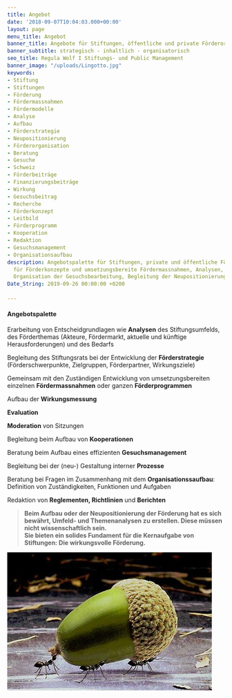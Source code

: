 ```yaml
---
title: Angebot
date: '2018-09-07T10:04:03.000+00:00'
layout: page
menu_title: Angebot
banner_title: Angebote für Stiftungen, öffentliche und private Förderorganisationen
banner_subtitle: strategisch - inhaltlich - organisatorisch
seo_title: Regula Wolf I Stiftungs- und Public Management
banner_image: "/uploads/Lingotto.jpg"
keywords:
- Stiftung
- Stiftungen
- Förderung
- Fördermassnahmen
- Fördermodelle
- Analyse
- Aufbau
- Förderstrategie
- Neupositionierung
- Förderorganisation
- Beratung
- Gesuche
- Schweiz
- Förderbeiträge
- Finanzierungsbeiträge
- Wirkung
- Gesuchsbeitrag
- Recherche
- Förderkonzept
- Leitbild
- Förderprogramm
- Kooperation
- Redaktion
- Gesuchsmanagement
- Organisationsaufbau
description: Angebotspalette für Stiftungen, private und öffentliche Förderorganisationen
  für Förderkonzepte und umsetzungsbereite Fördermassnahmen, Analysen, Recherchen,
  Organisation der Gesuchsbearbeitung, Begleitung der Neupositionierung
Date_String: 2019-09-26 00:00:00 +0200

---
```

#### Angebotspalette

Erarbeitung von Entscheidgrundlagen wie **Analysen** des Stiftungsumfelds, des Förderthemas (Akteure, Fördermarkt, aktuelle und künftige Herausforderungen) und des Bedarfs

Begleitung des Stiftungsrats bei der Entwicklung der **Förderstrategie** (Förderschwerpunkte, Zielgruppen, Förderpartner, Wirkungsziele)

Gemeinsam mit den Zuständigen Entwicklung von umsetzungsbereiten einzelnen **Fördermassnahmen** oder ganzen **Förderprogrammen**

Aufbau der **Wirkungsmessung**

**Evaluation**

**Moderation** von Sitzungen

Begleitung beim Aufbau von **Kooperationen**

Beratung beim Aufbau eines effizienten **Gesuchsmanagement**

Begleitung bei der (neu-) Gestaltung interner **Prozesse**

Beratung bei Fragen im Zusammenhang mit dem **Organisationssaufbau**:  
Definition von Zuständigkeiten, Funktionen und Aufgaben

Redaktion von **Reglementen, Richtlinien** und **Berichten**

> **Beim Aufbau oder der Neupositionierung der Förderung hat es sich bewährt, Umfeld- und Themenanalysen zu erstellen. Diese müssen nicht wissenschaftlich sein.  
> Sie bieten ein solides Fundament für die Kernaufgabe von Stiftungen: Die wirkungsvolle Förderung.**

![](/uploads/cooparation.jpg)